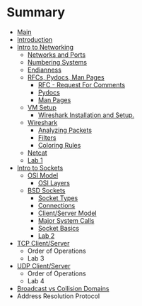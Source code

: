 # Summary

* [Main](README.md)
* [Introduction](chapter1.md)
* [Intro to Networking](intro-to-sockets.md)
  * [Networks and Ports](intro-to-sockets/sockets.md)
  * [Numbering Systems](intro-to-sockets/numbering-systems.md)
  * [Endianness](intro-to-sockets/endianness.md)
  * [RFCs, Pydocs, Man Pages](intro-to-sockets/rfcs-pydocs-man-pages.md)
    * [RFC - Request For Comments](intro-to-sockets/rfcs-pydocs-man-pages/rfc-request-for-comments.md)
    * [Pydocs](intro-to-sockets/rfcs-pydocs-man-pages/pydocs.md)
    * [Man Pages](intro-to-sockets/rfcs-pydocs-man-pages/man-pages.md)
  * [VM Setup](intro-to-sockets/vm-setup.md)
    * [Wireshark Installation and Setup.](intro-to-sockets/vm-setup/wireshark-installation-and-setup.md)
  * [Wireshark](intro-to-sockets/wireshark.md)
    * [Analyzing Packets](intro-to-sockets/wireshark/analyzing-packets.md)
    * [Filters](intro-to-sockets/wireshark/filters.md)
    * [Coloring Rules](intro-to-sockets/wireshark/coloring-rules.md)
  * [Netcat](intro-to-sockets/netcat.md)
  * [Lab 1](intro-to-sockets/netcat/lab-1.md)
* [Intro to Sockets](bsd-sockets.md)
  * [OSI Model](intro-to-sockets/osi-model.md)
    * [OSI Layers](intro-to-sockets/osi-model/layer-1-physical.md)
  * [BSD Sockets](intro-to-sockets/bsd-sockets.md)
    * [Socket Types](intro-to-sockets/bsd-sockets/socket-types.md)
    * [Connections](intro-to-sockets/bsd-sockets/connections.md)
    * [Client/Server Model](intro-to-sockets/bsd-sockets/clientserver-model.md)
    * [Major System Calls](intro-to-sockets/bsd-sockets/major-system-calls.md)
    * [Socket Basics](intro-to-sockets/bsd-sockets/socket-basics.md)
    * [Lab 2](intro-to-sockets/bsd-sockets/lab-2.md)
* [TCP Client/Server](tcp-clientserver.md)
  * Order of Operations
  * Lab 3
* [UDP Client/Server](udp-clientserver.md)
  * Order of Operations
  * Lab 4
* [Broadcast vs Collision Domains](intro-to-sockets/broadcast-vs-collision-domains.md)
* Address Resolution Protocol

